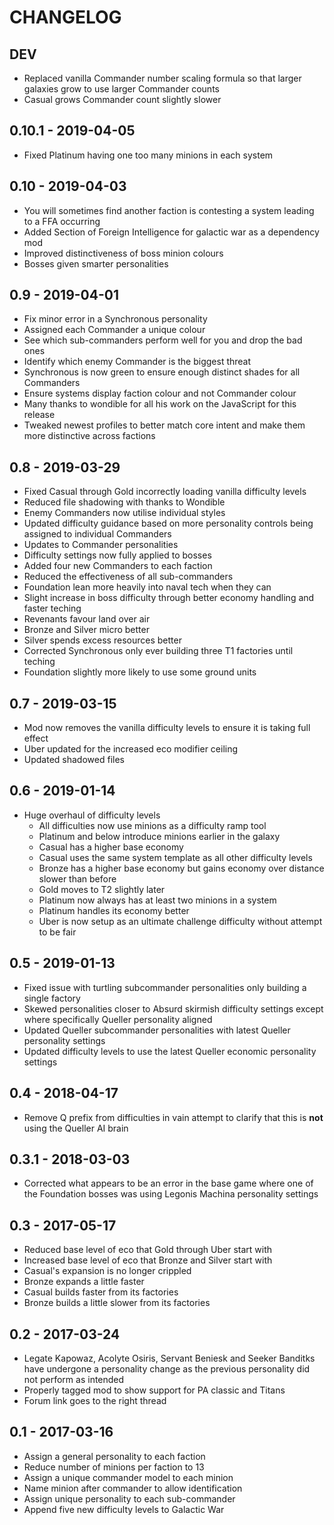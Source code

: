 # CHANGELOG

## DEV

 - Replaced vanilla Commander number scaling formula so that larger galaxies grow to use larger Commander counts
 - Casual grows Commander count slightly slower

## 0.10.1 - 2019-04-05

 - Fixed Platinum having one too many minions in each system

## 0.10 - 2019-04-03

 - You will sometimes find another faction is contesting a system leading to a FFA occurring
 - Added Section of Foreign Intelligence for galactic war as a dependency mod
 - Improved distinctiveness of boss minion colours
 - Bosses given smarter personalities

## 0.9 - 2019-04-01

 - Fix minor error in a Synchronous personality
 - Assigned each Commander a unique colour
  - See which sub-commanders perform well for you and drop the bad ones
  - Identify which enemy Commander is the biggest threat
 - Synchronous is now green to ensure enough distinct shades for all Commanders
 - Ensure systems display faction colour and not Commander colour
 - Many thanks to wondible for all his work on the JavaScript for this release
 - Tweaked newest profiles to better match core intent and make them more distinctive across factions

## 0.8 - 2019-03-29

 - Fixed Casual through Gold incorrectly loading vanilla difficulty levels
 - Reduced file shadowing with thanks to Wondible
 - Enemy Commanders now utilise individual styles
 - Updated difficulty guidance based on more personality controls being assigned to individual Commanders
 - Updates to Commander personalities
 - Difficulty settings now fully applied to bosses
 - Added four new Commanders to each faction
 - Reduced the effectiveness of all sub-commanders
 - Foundation lean more heavily into naval tech when they can
 - Slight increase in boss difficulty through better economy handling and faster teching
 - Revenants favour land over air
 - Bronze and Silver micro better
 - Silver spends excess resources better
 - Corrected Synchronous only ever building three T1 factories until teching
 - Foundation slightly more likely to use some ground units

## 0.7 - 2019-03-15

 - Mod now removes the vanilla difficulty levels to ensure it is taking full effect
 - Uber updated for the increased eco modifier ceiling
 - Updated shadowed files

## 0.6 - 2019-01-14

 - Huge overhaul of difficulty levels
   - All difficulties now use minions as a difficulty ramp tool
   - Platinum and below introduce minions earlier in the galaxy
   - Casual has a higher base economy
   - Casual uses the same system template as all other difficulty levels
   - Bronze has a higher base economy but gains economy over distance slower than before
   - Gold moves to T2 slightly later
   - Platinum now always has at least two minions in a system
   - Platinum handles its economy better
   - Uber is now setup as an ultimate challenge difficulty without attempt to be fair

## 0.5 - 2019-01-13

 - Fixed issue with turtling subcommander personalities only building a single factory
 - Skewed personalities closer to Absurd skirmish difficulty settings except where specifically Queller personality aligned
 - Updated Queller subcommander personalities with latest Queller personality settings
 - Updated difficulty levels to use the latest Queller economic personality settings

## 0.4 - 2018-04-17

 - Remove Q prefix from difficulties in vain attempt to clarify that this is **not** using the Queller AI brain

## 0.3.1 - 2018-03-03

 - Corrected what appears to be an error in the base game where one of the Foundation bosses was using Legonis Machina personality settings

## 0.3 - 2017-05-17

 - Reduced base level of eco that Gold through Uber start with
 - Increased base level of eco that Bronze and Silver start with
 - Casual's expansion is no longer crippled
 - Bronze expands a little faster
 - Casual builds faster from its factories
 - Bronze builds a little slower from its factories

## 0.2 - 2017-03-24

 - Legate Kapowaz, Acolyte Osiris, Servant Beniesk and Seeker Banditks have undergone a personality change as the previous personality did not perform as intended
 - Properly tagged mod to show support for PA classic and Titans
 - Forum link goes to the right thread

## 0.1 - 2017-03-16

 - Assign a general personality to each faction
 - Reduce number of minions per faction to 13
 - Assign a unique commander model to each minion
 - Name minion after commander to allow identification
 - Assign unique personality to each sub-commander
 - Append five new difficulty levels to Galactic War